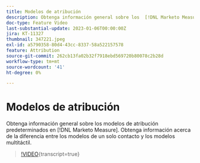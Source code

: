 ```yaml
---
title: Modelos de atribución
description: Obtenga información general sobre los  [!DNL Marketo Measure] modelos de atribución predeterminados. Obtenga información acerca de la diferencia entre los modelos de un solo contacto y los modelos multitáctil.
doc-type: Feature Video
last-substantial-update: 2023-01-06T00:00:00Z
jira: KT-11327
thumbnail: 347221.jpeg
exl-id: a5790358-80d4-43cc-8337-58a522157578
feature: Attribution
source-git-commit: 262cb13fa02b32f7918ebd569720b80078c2b28d
workflow-type: tm+mt
source-wordcount: '41'
ht-degree: 0%

---
```


# Modelos de atribución

Obtenga información general sobre los modelos de atribución predeterminados en [!DNL Marketo Measure]. Obtenga información acerca de la diferencia entre los modelos de un solo contacto y los modelos multitáctil.

>[!VIDEO](https://video.tv.adobe.com/v/347221/?learn=on){transcript=true}
